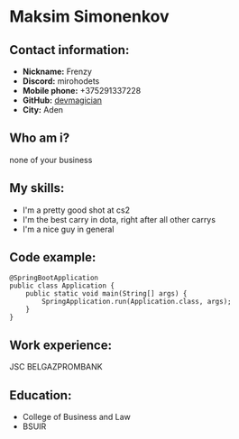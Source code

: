 # **Maksim Simonenkov**
## **Contact information:**
* **Nickname:** Frenzy
* **Discord:** mirohodets
* **Mobile phone:** +375291337228
* **GitHub:** [devmagician](https://github.com/mirohodets)
* **City:** Aden
## **Who am i?**
none of your business
## **My skills:**
* I'm a pretty good shot at cs2
* I'm the best carry in dota, right after all other carrys
* I'm a nice guy in general
## **Code example:**
```
@SpringBootApplication
public class Application {
	public static void main(String[] args) {
		SpringApplication.run(Application.class, args);
	}
}
```
## **Work experience:**
JSC BELGAZPROMBANK
## **Education:**
* College of Business and Law
* BSUIR
